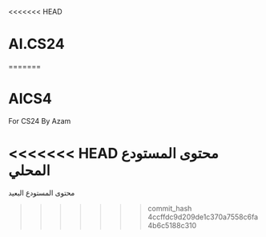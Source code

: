 <<<<<<< HEAD
# AI.CS24
=======
# AICS4
For CS24 By Azam 

<<<<<<< HEAD
محتوى المستودع المحلي
=======
محتوى المستودع البعيد
>>>>>>> commit_hash
>>>>>>> 4ccffdc9d209de1c370a7558c6fa4b6c5188c310
